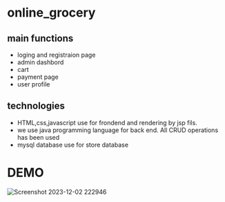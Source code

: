# online_grocery

## main functions

- loging and registraion page
- admin dashbord
- cart
- payment page
- user profile

## technologies
- HTML,css,javascript use for frondend and rendering by jsp fils.
- we use java programming language for back end. All CRUD operations has been used
- mysql database use for store database


# DEMO
![Screenshot 2023-12-02 222946](https://github.com/malisha001/online_grocery/assets/121741613/c6026205-1d5f-4c39-9537-494e84c0e1a6)
